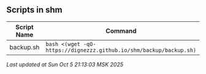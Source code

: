 ## Scripts in shm

| Script Name | Command |
|-------------|---------|
| backup.sh | `bash <(wget -qO- https://dignezzz.github.io/shm/backup/backup.sh)` |

_Last updated at Sun Oct  5 21:13:03 MSK 2025_ 
